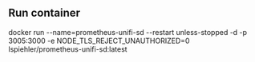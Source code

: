 ## Run container

docker run --name=prometheus-unifi-sd --restart unless-stopped -d -p 3005:3000 -e NODE_TLS_REJECT_UNAUTHORIZED=0 lspiehler/prometheus-unifi-sd:latest